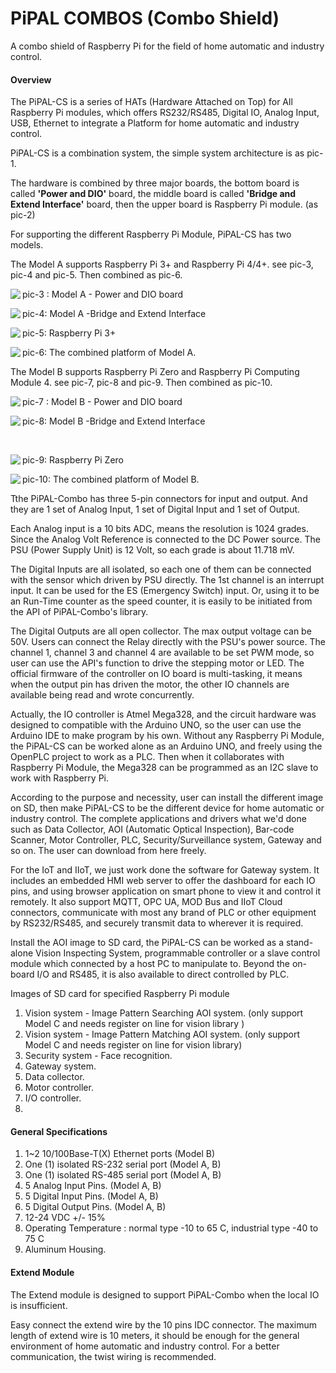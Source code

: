 # PiPAL COMBOS (Combo Shield)

A combo shield of Raspberry Pi for the field of home automatic and industry control.

#### **Overview** 

The PiPAL-CS is a series of HATs (Hardware Attached on Top) for All Raspberry Pi modules, which offers RS232/RS485, Digital IO, Analog Input, USB, Ethernet to integrate a Platform for home automatic and industry control.

PiPAL-CS is a combination system, the simple system architecture is as pic-1. 

The hardware is combined by three major boards, the bottom board is called **'Power and DIO'** board, the middle board is called **'Bridge and Extend Interface'** board, then the upper board is Raspberry Pi module. (as pic-2)

For supporting the different Raspberry Pi Module, PiPAL-CS has two models.

The Model A supports Raspberry Pi 3+ and Raspberry Pi 4/4+. see pic-3, pic-4 and pic-5. Then combined as pic-6.

<img align="left"  src="D:\Raspberry\PiPAL_Project\PiPALs-CS\imgs\tiny\IMG_0829.jpg">

pic-3 : Model  A - Power and DIO board



<img align="left"  src="D:\Raspberry\PiPAL_Project\PiPALs-CS\imgs\tiny\IMG_0830.jpg">

pic-4: Model A -Bridge and Extend Interface



<img align="left"  src="D:\Raspberry\PiPAL_Project\PiPALs-CS\imgs\tiny\IMG_0831.jpg">

pic-5: Raspberry Pi 3+



<img align="left"  src="D:\Raspberry\PiPAL_Project\PiPALs-CS\imgs\tiny\IMG_0840.jpg">

pic-6: The combined platform of Model A.





The Model B supports Raspberry Pi Zero and Raspberry Pi Computing Module 4. see pic-7, pic-8 and pic-9. Then combined as pic-10.

<img align="left"  src="D:\Raspberry\PiPAL_Project\PiPALs-CS\imgs\tiny\IMG_0832.jpg">

pic-7 : Model B - Power and DIO board



<img align="left"  src="D:\Raspberry\PiPAL_Project\PiPALs-CS\imgs\tiny\IMG_0833.jpg">

pic-8: Model B -Bridge and Extend Interface

​																												

<img align="left"  src="D:\Raspberry\PiPAL_Project\PiPALs-CS\imgs\tiny\IMG_0834.jpg">

pic-9: Raspberry Pi Zero



<img align="left"  src="D:\Raspberry\PiPAL_Project\PiPALs-CS\imgs\tiny\IMG_0838.jpg">

pic-10: The combined platform of Model B.



Tthe PiPAL-Combo has three 5-pin connectors for input and output. And they are 1 set of Analog Input, 1 set of Digital Input and 1 set of Output.

Each Analog input is a 10 bits ADC, means the resolution is 1024 grades. Since the Analog Volt Reference is connected to the DC Power source. The PSU (Power Supply Unit) is 12 Volt, so each grade is about 11.718 mV.

The Digital Inputs are all isolated, so each one of them can be connected with the sensor which driven by PSU directly. The 1st channel is an interrupt input. It can be used for the ES (Emergency Switch) input. Or, using it to be an Run-Time counter as the speed counter, it is easily to be initiated from the API of PiPAL-Combo's library.

The Digital Outputs are all open collector. The max output voltage can be 50V. Users can connect the Relay directly with the PSU's power source. The channel 1, channel 3 and channel 4 are available to be set PWM mode, so user can use the API's function to drive the stepping motor or LED. The official firmware of the controller on IO board is multi-tasking, it means when the output pin has driven the motor, the other IO channels are available being read and wrote concurrently.    

Actually, the IO controller is Atmel Mega328, and the circuit hardware was designed to compatible with the Arduino UNO, so the user can use the Arduino IDE to make program by his own. Without any Raspberry Pi Module, the PiPAL-CS can be worked alone as an Arduino UNO, and freely using the OpenPLC project to work as a PLC. Then when it collaborates with Raspberry Pi Module, the Mega328 can be programmed as an I2C slave to work with Raspberry Pi. 

According to the purpose and necessity, user can install the different image on SD, then make PiPAL-CS to be the different device for home automatic or industry control. The complete applications and drivers what we'd done such as Data Collector, AOI (Automatic Optical Inspection), Bar-code Scanner, Motor Controller, PLC, Security/Surveillance system, Gateway and so on. The user can download from here freely.



For the IoT and IIoT, we just work done the software for Gateway system. It includes an embedded HMI web server to offer the dashboard for each IO pins, and using browser application on smart phone to view it and control it remotely. It also support MQTT, OPC UA, MOD Bus and IIoT Cloud connectors, communicate with most any brand of PLC or other equipment by RS232/RS485, and securely transmit data to wherever it is required.



Install the AOI image to SD card, the PiPAL-CS can be worked as a stand-alone Vision Inspecting System, programmable controller or a slave control module which connected by a host PC to manipulate to. Beyond the on-board I/O and RS485, it is also available to direct controlled by PLC.

Images of SD card for specified Raspberry Pi module

1. Vision system - Image Pattern Searching AOI system. (only support Model C and needs register on line for vision library )
2. Vision system - Image Pattern Matching AOI system. (only support Model C and needs register on line for vision library)
3. Security system - Face recognition.
4. Gateway system.
5. Data collector.
6. Motor controller.
7. I/O controller.
8. 

####  **General Specifications**

1. 1~2 10/100Base-T(X) Ethernet ports (Model B)
2. One (1) isolated RS-232 serial port  (Model A, B)
3. One (1) isolated RS-485 serial port  (Model A, B)
4. 5 Analog Input Pins.  (Model A, B)
5. 5 Digital Input Pins.  (Model A, B)
6. 5 Digital Output Pins.  (Model A, B)
7. 12-24 VDC +/- 15% 
8. Operating Temperature : normal type -10 to 65 C, industrial type -40 to 75 C 
9. Aluminum Housing.



#### **Extend Module**

The Extend module is designed to support PiPAL-Combo when the local IO is insufficient.

Easy connect the extend wire by the 10 pins IDC connector. The maximum length of extend wire is 10 meters, it should be enough for the general environment of home automatic and industry control. For a better communication, the twist wiring is recommended.



